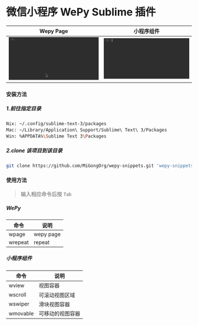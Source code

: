 # 微信小程序 WePy Sublime 插件

| Wepy Page                 | 小程序组件                     |
|---------------------------|------------------------------|
|<img src="./demo/page.gif">|<img src="./demo/movable.gif">|

#### 安装方法

##### 1.前往指定目录

```sh
Nix: ~/.config/sublime-text-3/packages
Mac: ~/Library/Application\ Support/Sublime\ Text\ 3/Packages
Win: %APPDATA%\Sublime Text 3\Packages
```

##### 2.clone 该项目到该目录

```sh
git clone https://github.com/MiGongOrg/wepy-snippets.git 'wepy-snippets'
```

#### 使用方法

> 输入相应命令后按 `Tab`

##### WePy

|   命令   |   说明     |
| ------- | -------   |
| wpage   | wepy page |
| wrepeat | repeat    |

##### 小程序组件

| 命令      | 说明          |
|----------|--------------|
| wview    | 视图容器       |
| wscroll  | 可滚动视图区域  |
| wswiper  | 滑块视图容器    |
| wmovable | 可移动的视图容器 |